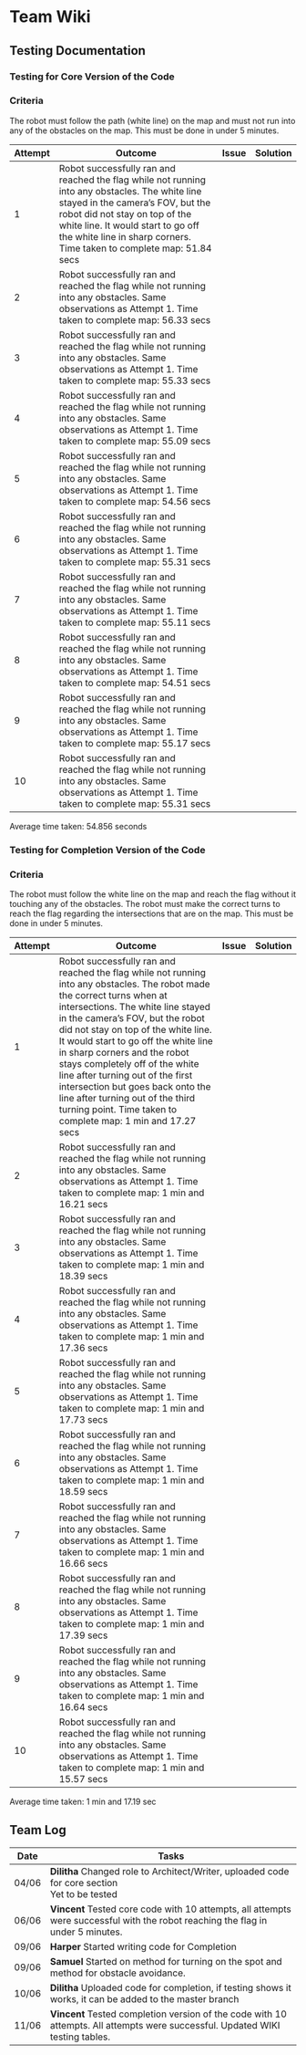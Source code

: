 # Team Wiki
## Testing Documentation
### Testing for Core Version of the Code
### Criteria
The robot must follow the path (white line) on the map and must not run into any of the obstacles on the map. This must be done in under 5 minutes.

|Attempt|Outcome|Issue|Solution|
|---|---|---|---|
|1|Robot successfully ran and reached the flag while not running into any obstacles. The white line stayed in the camera’s FOV, but the robot did not stay on top of the white line. It would start to go off the white line in sharp corners. Time taken to complete map: 51.84 secs|||
|2|Robot successfully ran and reached the flag while not running into any obstacles. Same observations as Attempt 1. Time taken to complete map: 56.33 secs|||
|3|Robot successfully ran and reached the flag while not running into any obstacles. Same observations as Attempt 1. Time taken to complete map: 55.33 secs|||
|4|Robot successfully ran and reached the flag while not running into any obstacles. Same observations as Attempt 1. Time taken to complete map: 55.09 secs|||
|5|Robot successfully ran and reached the flag while not running into any obstacles. Same observations as Attempt 1. Time taken to complete map: 54.56 secs|||
|6|Robot successfully ran and reached the flag while not running into any obstacles. Same observations as Attempt 1. Time taken to complete map: 55.31 secs|||
|7|Robot successfully ran and reached the flag while not running into any obstacles. Same observations as Attempt 1. Time taken to complete map: 55.11 secs|||
|8|Robot successfully ran and reached the flag while not running into any obstacles. Same observations as Attempt 1. Time taken to complete map: 54.51 secs|||
|9|Robot successfully ran and reached the flag while not running into any obstacles. Same observations as Attempt 1. Time taken to complete map: 55.17 secs|||
|10|Robot successfully ran and reached the flag while not running into any obstacles. Same observations as Attempt 1. Time taken to complete map: 55.31 secs|||

Average time taken: 54.856 seconds

### Testing for Completion Version of the Code
### Criteria
The robot must follow the white line on the map and reach the flag without it touching any of the obstacles. The robot must make the correct turns to reach the flag regarding the intersections that are on the map. This must be done in under 5 minutes.

|Attempt|Outcome|Issue|Solution|
|---|---|---|---|
|1|Robot successfully ran and reached the flag while not running into any obstacles. The robot made the correct turns when at intersections. The white line stayed in the camera’s FOV, but the robot did not stay on top of the white line. It would start to go off the white line in sharp corners and the robot stays completely off of the white line after turning out of the first intersection but goes back onto the line after turning out of the third turning point. Time taken to complete map: 1 min and 17.27 secs|||
|2|Robot successfully ran and reached the flag while not running into any obstacles. Same observations as Attempt 1. Time taken to complete map: 1 min and 16.21 secs|||
|3|Robot successfully ran and reached the flag while not running into any obstacles. Same observations as Attempt 1. Time taken to complete map: 1 min and 18.39 secs|||
|4|Robot successfully ran and reached the flag while not running into any obstacles. Same observations as Attempt 1. Time taken to complete map: 1 min and 17.36 secs|||
|5|Robot successfully ran and reached the flag while not running into any obstacles. Same observations as Attempt 1. Time taken to complete map: 1 min and 17.73 secs|||
|6|Robot successfully ran and reached the flag while not running into any obstacles. Same observations as Attempt 1. Time taken to complete map: 1 min and 18.59 secs|||
|7|Robot successfully ran and reached the flag while not running into any obstacles. Same observations as Attempt 1. Time taken to complete map: 1 min and 16.66 secs|||
|8|Robot successfully ran and reached the flag while not running into any obstacles. Same observations as Attempt 1. Time taken to complete map: 1 min and 17.39 secs|||
|9|Robot successfully ran and reached the flag while not running into any obstacles. Same observations as Attempt 1. Time taken to complete map: 1 min and 16.64 secs|||
|10|Robot successfully ran and reached the flag while not running into any obstacles. Same observations as Attempt 1. Time taken to complete map: 1 min and 15.57 secs|||

Average time taken: 1 min and 17.19 sec

## Team Log
|Date|Tasks|
|---|---|
|04/06|**Dilitha** Changed role to Architect/Writer, uploaded code for core section<br>Yet to be tested|
|06/06|**Vincent** Tested core code with 10 attempts, all attempts were successful with the robot reaching the flag in under 5 minutes.|
|09/06|**Harper** Started writing code for Completion
|09/06|**Samuel** Started on method for turning on the spot and method for obstacle avoidance.
|10/06|**Dilitha** Uploaded code for completion, if testing shows it works, it can be added to the master branch|
|11/06|**Vincent** Tested completion version of the code with 10 attempts. All attempts were successful. Updated WIKI testing tables.|

